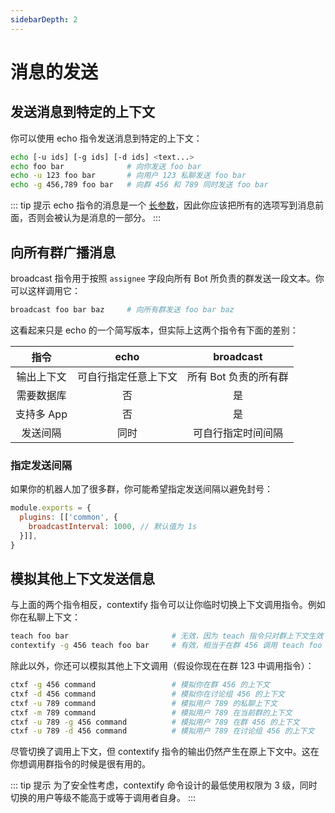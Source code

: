```yaml
---
sidebarDepth: 2
---
```


# 消息的发送

## 发送消息到特定的上下文

你可以使用 echo 指令发送消息到特定的上下文：

```sh
echo [-u ids] [-g ids] [-d ids] <text...>
echo foo bar              # 向你发送 foo bar
echo -u 123 foo bar       # 向用户 123 私聊发送 foo bar
echo -g 456,789 foo bar   # 向群 456 和 789 同时发送 foo bar
```

::: tip 提示
echo 指令的消息是一个 [长参数](../../guide/command-system.md#长参数)，因此你应该把所有的选项写到消息前面，否则会被认为是消息的一部分。
:::

## 向所有群广播消息

broadcast 指令用于按照 `assignee` 字段向所有 Bot 所负责的群发送一段文本。你可以这样调用它：

```sh
broadcast foo bar baz     # 向所有群发送 foo bar baz
```

这看起来只是 echo 的一个简写版本，但实际上这两个指令有下面的差别：

| 指令 | echo | broadcast |
|:-:|:-:|:-:|
| 输出上下文 | 可自行指定任意上下文 | 所有 Bot 负责的所有群 |
| 需要数据库 | 否 | 是 |
| 支持多 App | 否 | 是 |
| 发送间隔 | 同时 | 可自行指定时间间隔 |

### 指定发送间隔

如果你的机器人加了很多群，你可能希望指定发送间隔以避免封号：

```js koishi.config.js
module.exports = {
  plugins: [['common', {
    broadcastInterval: 1000, // 默认值为 1s
  }]],
}
```

## 模拟其他上下文发送信息

与上面的两个指令相反，contextify 指令可以让你临时切换上下文调用指令。例如你在私聊上下文：

```sh
teach foo bar                       # 无效，因为 teach 指令只对群上下文生效
contextify -g 456 teach foo bar     # 有效，相当于在群 456 调用 teach foo bar
```

除此以外，你还可以模拟其他上下文调用（假设你现在在群 123 中调用指令）：

```sh
ctxf -g 456 command                 # 模拟你在群 456 的上下文
ctxf -d 456 command                 # 模拟你在讨论组 456 的上下文
ctxf -u 789 command                 # 模拟用户 789 的私聊上下文
ctxf -m 789 command                 # 模拟用户 789 在当前群的上下文
ctxf -u 789 -g 456 command          # 模拟用户 789 在群 456 的上下文
ctxf -u 789 -d 456 command          # 模拟用户 789 在讨论组 456 的上下文
```

尽管切换了调用上下文，但 contextify 指令的输出仍然产生在原上下文中。这在你想调用群指令的时候是很有用的。

::: tip 提示
为了安全性考虑，contextify 命令设计的最低使用权限为 3 级，同时切换的用户等级不能高于或等于调用者自身。
:::
